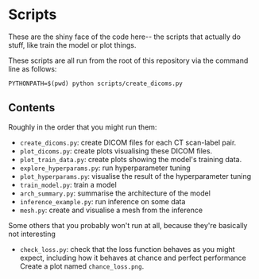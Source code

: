 Scripts
====
These are the shiny face of the code here-- the scripts that actually do stuff, like train the model or plot things.

These scripts are all run from the root of this repository via the command line as follows:

```
PYTHONPATH=$(pwd) python scripts/create_dicoms.py
```

Contents
----
Roughly in the order that you might run them:
- `create_dicoms.py`: create DICOM files for each CT scan-label pair.
- `plot_dicoms.py`: create plots visualising these DICOM files.
- `plot_train_data.py`: create plots showing the model's training data.
- `explore_hyperparams.py`: run hyperparameter tuning
- `plot_hyperparams.py`: visualise the result of the hyperparameter tuning
- `train_model.py`: train a model
- `arch_summary.py`: summarise the architecture of the model
- `inference_example.py`: run inference on some data
- `mesh.py`: create and visualise a mesh from the inference

Some others that you probably won't run at all, because they're basically not interesting
- `check_loss.py`: check that the loss function behaves as you might expect,
                 including how it behaves at chance and perfect performance
                 Create a plot named `chance_loss.png`.


